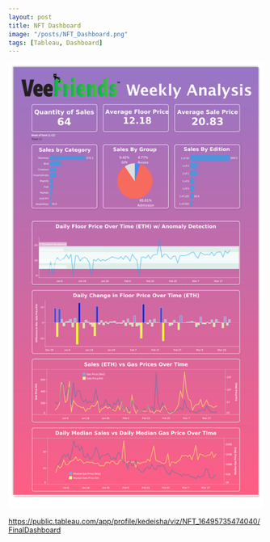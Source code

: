 ```yaml
---
layout: post
title: NFT Dashboard
image: "/posts/NFT_Dashboard.png"
tags: [Tableau, Dashboard]
---
```



![alt text](/img/posts/NFT_Dashboard.png "NFT Dashboard")

https://public.tableau.com/app/profile/kedeisha/viz/NFT_16495735474040/FinalDashboard
